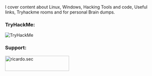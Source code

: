I cover content about Linux, Windows, Hacking Tools and code, Useful links, Tryhackme rooms and for personal Brain dumps.
<h3 align="left">TryHackMe:</h3>
<p align="left"> <img src="https://tryhackme-badges.s3.amazonaws.com/onionpod.png" alt="TryHackMe">

<h3 align="left">Support:</h3>
<p><a href="https://www.buymeacoffee.com/ricardo.sec"> <img align="left" src="https://cdn.buymeacoffee.com/buttons/v2/default-yellow.png" height="50" width="210" alt="ricardo.sec" /></a></p><br><br>
